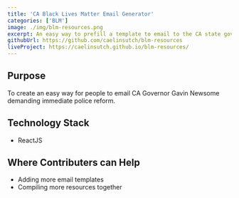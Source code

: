 ```yaml
---
title: 'CA Black Lives Matter Email Generator'
categories: ['BLM']
image: ./img/blm-resources.png
excerpt: An easy way to prefill a template to email to the CA state governor demanding police reform.
githubUrl: https://github.com/caelinsutch/blm-resources
liveProject: https://caelinsutch.github.io/blm-resources/
---
```


## Purpose
To create an easy way for people to email CA Governor Gavin Newsome demanding immediate police reform.

## Technology Stack
- ReactJS

## Where Contributers can Help
- Adding more email templates
- Compiling more resources together
